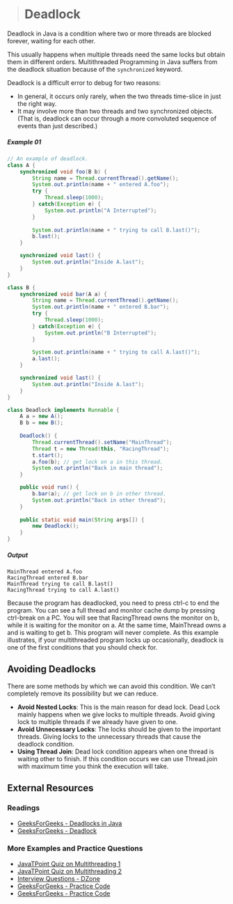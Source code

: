 ># Deadlock

Deadlock in Java is a condition where two or more threads are blocked forever, waiting for each other.

This usually happens when multiple threads need the same locks but obtain them in different orders. Multithreaded Programming in Java suffers from the deadlock situation because of the `synchronized` keyword.

Deadlock is a difficult error to debug for two reasons:
* In general, it occurs only rarely, when the two threads time-slice in just the right way.
* It may involve more than two threads and two synchronized objects. (That is, deadlock can occur through a more convoluted sequence of events than just described.)

##### Example 01

```java
// An example of deadlock.
class A {
    synchronized void foo(B b) {
        String name = Thread.currentThread().getName();
        System.out.println(name + " entered A.foo");
        try {
            Thread.sleep(1000);
        } catch(Exception e) {
            System.out.println("A Interrupted");
        }
    
        System.out.println(name + " trying to call B.last()");
        b.last();
    }

    synchronized void last() {
        System.out.println("Inside A.last");
    }
}
```

```java
class B {
    synchronized void bar(A a) {    
        String name = Thread.currentThread().getName();
        System.out.println(name + " entered B.bar");
        try {
            Thread.sleep(1000);
        } catch(Exception e) {
            System.out.println("B Interrupted");
        }
        
        System.out.println(name + " trying to call A.last()");
        a.last();
    }

    synchronized void last() {
        System.out.println("Inside A.last");
    }
}
```

```java
class Deadlock implements Runnable {
    A a = new A();
    B b = new B();
    
    Deadlock() {
        Thread.currentThread().setName("MainThread");
        Thread t = new Thread(this, "RacingThread");
        t.start();
        a.foo(b); // get lock on a in this thread.
        System.out.println("Back in main thread");
    }

    public void run() {
        b.bar(a); // get lock on b in other thread.
        System.out.println("Back in other thread");
    }
    
    public static void main(String args[]) {
        new Deadlock();
    }
}
```
##### Output

    MainThread entered A.foo
    RacingThread entered B.bar
    MainThread trying to call B.last()
    RacingThread trying to call A.last()


Because the program has deadlocked, you need to press ctrl-c to end the program. You can see a full thread and monitor cache dump by pressing ctrl-break on a PC. You will see that RacingThread owns the monitor on b, while it is waiting for the monitor on a. At the same time, MainThread owns a and is waiting to get b. This program will never complete. As this example illustrates, if your multithreaded program locks up occasionally, deadlock is one of the first conditions that you should check for.

## Avoiding Deadlocks

There are some methods by which we can avoid this condition. We can’t completely remove its possibility but we can reduce.

* __Avoid Nested Locks__: This is the main reason for dead lock. Dead Lock mainly happens when we give locks to multiple threads. Avoid giving lock to multiple threads if we already have given to one.
* __Avoid Unnecessary Locks__: The locks should be given to the important threads. Giving locks to the unnecessary threads that cause the deadlock condition.
* __Using Thread Join__: Dead lock condition appears when one thread is waiting other to finish. If this condition occurs we can use Thread.join with maximum time you think the execution will take.

## External Resources

### Readings

* [GeeksForGeeks - Deadlocks in Java](https://www.geeksforgeeks.org/deadlock-in-java-multithreading/)
* [GeeksForGeeks - Deadlock](https://www.geeksforgeeks.org/introduction-of-deadlock-in-operating-system/)

### More Examples and Practice Questions
* [JavaTPoint Quiz on Multithreading 1](https://www.javatpoint.com/directload.jsp?val=90)
* [JavaTPoint Quiz on Multithreading 2](https://www.javatpoint.com/directload.jsp?val=91)
* [Interview Questions - DZone](https://dzone.com/articles/top-15-java-multithreading-concurrency-interview-q)
* [GeeksForGeeks - Practice Code](https://www.geeksforgeeks.org/output-of-java-programs-set-46-multi-threading/)
* [GeeksForGeeks - Practice Code](https://www.geeksforgeeks.org/output-of-java-program-set-16-threads/)